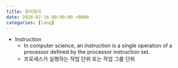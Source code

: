 ```yaml
---
title: 용어정리
date: 2020-07-16 00:00:00 +0000
categories: [lang]
---
```

+ Instruction
	+ In computer science, an instruction is a single operation of a processor defined by the processor instruction set.
	+ 프로세스가 실행하는 작업 단위 또는 작업 그룹 단위
